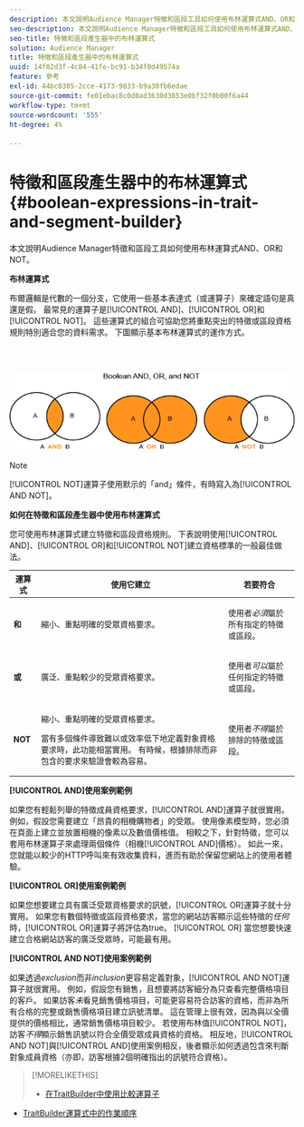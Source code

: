 ```yaml
---
description: 本文說明Audience Manager特徵和區段工具如何使用布林運算式AND、OR和NOT。
seo-description: 本文說明Audience Manager特徵和區段工具如何使用布林運算式AND、OR和NOT。
seo-title: 特徵和區段產生器中的布林運算式
solution: Audience Manager
title: 特徵和區段產生器中的布林運算式
uuid: 14f02d3f-4c84-41fe-bc91-b34f0d49574a
feature: 參考
exl-id: 44bc0385-2cce-4173-9833-b9a30fb6edae
source-git-commit: fe01ebac8c0d0ad3630d3853e0bf32f0b00f6a44
workflow-type: tm+mt
source-wordcount: '555'
ht-degree: 4%

---
```


# 特徵和區段產生器中的布林運算式{#boolean-expressions-in-trait-and-segment-builder}

本文說明Audience Manager特徵和區段工具如何使用布林運算式AND、OR和NOT。

<!-- 

c_tb_boolean.xml

 -->

**布林運算式**

布爾邏輯是代數的一個分支，它使用一些基本表達式（或運算子）來確定語句是真還是假。 最常見的運算子是[!UICONTROL AND]、[!UICONTROL OR]和[!UICONTROL NOT]。 這些運算式的組合可協助您將重點突出的特徵或區段資格規則特別適合您的資料需求。 下圖顯示基本布林運算式的運作方式。

<br> 

![](assets/BooleanOverview_small.png)

>[!NOTE]
>
>[!UICONTROL NOT]運算子使用默示的「and」條件，有時寫入為[!UICONTROL AND NOT]。

**如何在特徵和區段產生器中使用布林運算式**

您可使用布林運算式建立特徵和區段資格規則。 下表說明使用[!UICONTROL AND]、[!UICONTROL OR]和[!UICONTROL NOT]建立資格標準的一般最佳做法。

<table id="table_C762872C98F54C4A86A2F1C840A86657"> 
 <thead> 
  <tr> 
   <th colname="col1" class="entry"> 運算式 </th> 
   <th colname="col2" class="entry"> 使用它建立 </th> 
   <th colname="col3" class="entry"> 若要符合 </th> 
  </tr>
 </thead>
 <tbody> 
  <tr> 
   <td colname="col1"> <p><b><span class="wintitle"> 和</span></b> </p> </td> 
   <td colname="col2"> <p>縮小、重點明確的受眾資格要求。 </p> </td> 
   <td colname="col3"> <p>使用者<i>必須</i>屬於所有指定的特徵或區段。 </p> </td> 
  </tr> 
  <tr> 
   <td colname="col1"> <p><b><span class="wintitle"> 或</span></b> </p> </td> 
   <td colname="col2"> <p>廣泛、重點較少的受眾資格要求。 </p> </td> 
   <td colname="col3"> <p>使用者<i>可以</i>屬於任何指定的特徵或區段。 </p> </td> 
  </tr> 
  <tr> 
   <td colname="col1"> <p><b><span class="wintitle"> NOT</span></b> </p> </td> 
   <td colname="col2"> <p>縮小、重點明確的受眾資格要求。 </p> <p>當有多個條件導致難以或效率低下地定義對象資格要求時，此功能相當實用。 有時候，根據排除而非包含的要求來驗證會較為容易。 </p> </td> 
   <td colname="col3"> <p>使用者<i>不得</i>屬於排除的特徵或區段。 </p> </td> 
  </tr> 
 </tbody> 
</table>

**[!UICONTROL AND]使用案例範例**

如果您有輕鬆列舉的特徵成員資格要求，[!UICONTROL AND]運算子就很實用。 例如，假設您需要建立「昂貴的相機購物者」的受眾。 使用像素模型時，您必須在頁面上建立並放置相機的像素以及數值價格值。 相較之下，針對特徵，您可以套用布林運算子來處理兩個條件（相機[!UICONTROL AND]價格）。 如此一來，您就能以較少的HTTP呼叫來有效收集資料，進而有助於保留您網站上的使用者體驗。

**[!UICONTROL OR]使用案例範例**

如果您想要建立具有廣泛受眾資格要求的訊號，[!UICONTROL OR]運算子就十分實用。 如果您有數個特徵或區段資格要求，當您的網站訪客顯示這些特徵的&#x200B;*任何*&#x200B;時，[!UICONTROL OR]運算子將評估為true。 [!UICONTROL OR] 當您想要快速建立合格網站訪客的廣泛受眾時，可能最有用。

**[!UICONTROL AND NOT]使用案例範例**

如果透過&#x200B;*exclusion*&#x200B;而非&#x200B;*inclusion*&#x200B;更容易定義對象，[!UICONTROL AND NOT]運算子就很實用。 例如，假設您有銷售，且想要將訪客細分為只查看完整價格項目的客戶。 如果訪客&#x200B;*未*&#x200B;看見銷售價格項目，可能更容易符合訪客的資格，而非為所有合格的完整或銷售價格項目建立訊號清單。 這在管理上很有效，因為與以全價提供的價格相比，通常銷售價格項目較少。 若使用布林值[!UICONTROL NOT]，訪客&#x200B;*不得*&#x200B;顯示銷售訊號以符合全價受眾成員資格的資格。 相反地，[!UICONTROL AND NOT]與[!UICONTROL AND]使用案例相反，後者顯示如何透過包含來判斷對象成員資格（亦即，訪客根據2個明確指出的訊號符合資格）。

>[!MORELIKETHIS]
>
>* [在TraitBuilder中使用比較運算子](../features/traits/trait-comparison-operators.md)
* [TraitBuilder運算式中的作業順序](../features/traits/trait-operator-precedence.md)

